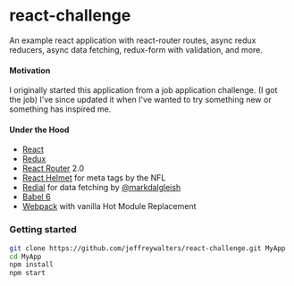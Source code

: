 # react-challenge

An example react application with react-router routes, async redux reducers, async data fetching, redux-form with validation, and more.

#### Motivation
I originally started this application from a job application challenge. (I got the job) I've since updated it when I've wanted to try something new or something has inspired me.

#### Under the Hood
 - [React](https://github.com/facebook/react)
 - [Redux](https://github.com/reactjs/redux)
 - [React Router](https://github.com/reactjs/react-router) 2.0
 - [React Helmet](https://github.com/nfl/react-helmet) for meta tags by the NFL
 - [Redial](https://github.com/markdalgleish/redial) for data fetching by [@markdalgleish](https://twitter.com/markdalgleish)
 - [Babel 6](https://github.com/babel/babel)
 - [Webpack](https://github.com/webpack/webpack) with vanilla Hot Module Replacement

### Getting started
```bash
git clone https://github.com/jeffreywalters/react-challenge.git MyApp
cd MyApp
npm install
npm start
```
